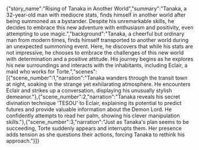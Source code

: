 {"story_name":"Rising of Tanaka in Another World","summary":"Tanaka, a 32-year-old man with mediocre stats, finds himself in another world after being summoned as a bystander. Despite his unremarkable skills, he decides to embrace this new adventure with enthusiasm and positivity, even attempting to use magic.","background":"Tanaka, a cheerful but ordinary man from modern times, finds himself transported to another world during an unexpected summoning event. Here, he discovers that while his stats are not impressive, he chooses to embrace the challenges of this new world with determination and a positive attitude. His journey begins as he explores his new surroundings and interacts with the inhabitants, including Eclair, a maid who works for Torte.","scenes":[{"scene_number":1,"narration":"Tanaka wanders through the transit town at night, soaking in the strange yet exhilarating atmosphere. He encounters Eclair and strikes up a conversation, displaying his unusually stylish demeanor."},{"scene_number":2,"narration":"Tanaka reveals his secret divination technique 'TESOU' to Eclair, explaining its potential to predict futures and provide valuable information about the Demon Lord. He confidently attempts to read her palm, showing his clever manipulation skills."},{"scene_number":3,"narration":"Just as Tanaka's plan seems to be succeeding, Torte suddenly appears and interrupts them. Her presence adds tension as she questions their actions, forcing Tanaka to rethink his approach."}]}
